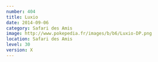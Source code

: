 ```yaml
---
number: 404
title: Luxio
date: 2014-09-06
category: Safari des Amis
image: http://www.pokepedia.fr/images/b/b6/Luxio-DP.png
location: Safari des Amis
level: 30
version: X
---
```

